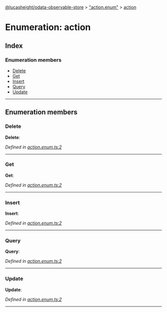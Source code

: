 [@lucasheight/odata-observable-store](../README.md) > ["action.enum"](../modules/_action_enum_.md) > [action](../enums/_action_enum_.action.md)

# Enumeration: action

## Index

### Enumeration members

* [Delete](_action_enum_.action.md#delete)
* [Get](_action_enum_.action.md#get)
* [Insert](_action_enum_.action.md#insert)
* [Query](_action_enum_.action.md#query)
* [Update](_action_enum_.action.md#update)

---

## Enumeration members

<a id="delete"></a>

###  Delete

**Delete**: 

*Defined in [action.enum.ts:2](https://github.com/lucasheight/odata-observable-store/blob/e8bdbc6/src/action.enum.ts#L2)*

___
<a id="get"></a>

###  Get

**Get**: 

*Defined in [action.enum.ts:2](https://github.com/lucasheight/odata-observable-store/blob/e8bdbc6/src/action.enum.ts#L2)*

___
<a id="insert"></a>

###  Insert

**Insert**: 

*Defined in [action.enum.ts:2](https://github.com/lucasheight/odata-observable-store/blob/e8bdbc6/src/action.enum.ts#L2)*

___
<a id="query"></a>

###  Query

**Query**: 

*Defined in [action.enum.ts:2](https://github.com/lucasheight/odata-observable-store/blob/e8bdbc6/src/action.enum.ts#L2)*

___
<a id="update"></a>

###  Update

**Update**: 

*Defined in [action.enum.ts:2](https://github.com/lucasheight/odata-observable-store/blob/e8bdbc6/src/action.enum.ts#L2)*

___


